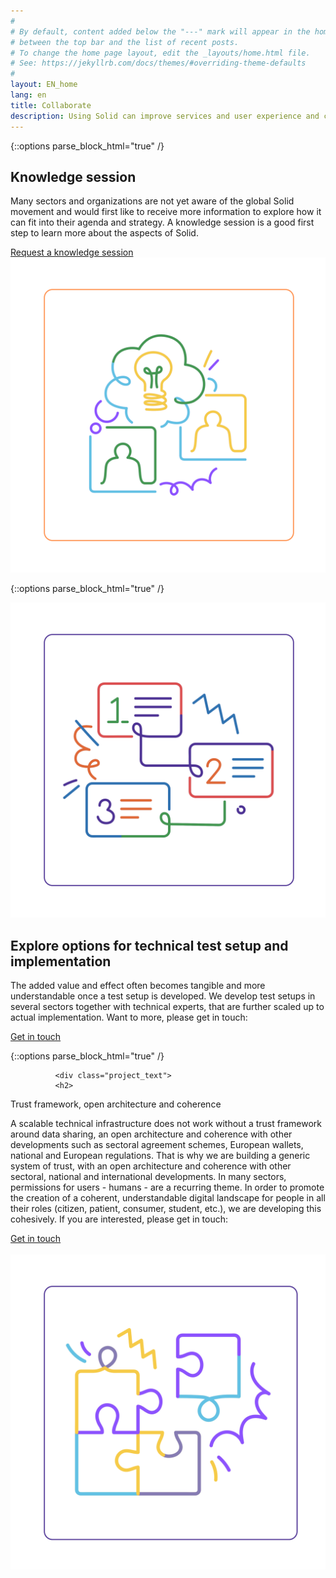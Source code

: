 ```yaml
---
#
# By default, content added below the "---" mark will appear in the home page
# between the top bar and the list of recent posts.
# To change the home page layout, edit the _layouts/home.html file.
# See: https://jekyllrb.com/docs/themes/#overriding-theme-defaults
#
layout: EN_home
lang: en
title: Collaborate
description: Using Solid can improve services and user experience and create opportunities for GDPR-compliant collaboration with chain partners. Solid can be applied in various sectors and domains such as healthcare, energy, municipalities, government implementation organizations, public organizations such as the cultural and library sectors, but also retail, media, etc. Do you work at an organization, umbrella organization or appointment system and is there a concrete Interested in working on projects around safe and responsible data sharing, possibly in collaboration with chain partners? A knowledge session or test setup with a serious look at implementation are examples of possibilities.
---
```


{::options parse_block_html="true" /}
<div class="wrapperprojects" markdown="0" id="kennissessie">
            <div class="projectblock">
             <div class="project_text">
              <h2>
Knowledge session
              </h2>
              <p>
Many sectors and organizations are not yet aware of the global Solid movement and would first like to receive more information to explore how it can fit into their agenda and strategy.
A knowledge session is a good first step to learn more about the aspects of Solid.
                </p>
                <div class="button_align">
               <a class="button_link" href="/en/contact"><div class="button">Request a knowledge session</div></a>
              </div>
              </div>
              <div class="project_img">
                <img src="/img/knowledgesession.svg" alt="">
            </div>         
        </div>
</div>


{::options parse_block_html="true" /}
<div class="wrapperprojects" markdown="0" id="proefopstelling">
            <div class="projectblock">
             <div class="project_img">
                <img src="/img/testsetup.svg" alt="">
            </div>    
              <div class="project_text">
              <h2>
Explore options for technical test setup and implementation
              </h2>
              <p>
The added value and effect often becomes tangible and more understandable once a test setup is developed. We develop test setups in several sectors together with technical experts, that are further scaled up to actual implementation. Want to more, please get in touch:
            </p>
                 <div class="button_align">
               <a class="button_link" href="/en/contact"><div class="button">Get in touch</div></a>
              </div>
              </div>
        </div>
</div>

{::options parse_block_html="true" /}
<div class="wrapperprojects" markdown="0" id="proefopstelling">
            <div class="projectblock">
               
              <div class="project_text">
              <h2>
Trust framework, open architecture and coherence
              </h2>
              <p>
A scalable technical infrastructure does not work without a trust framework around data sharing, an open architecture and coherence with other developments such as sectoral agreement schemes, European wallets, national and European regulations. That is why we are building a generic system of trust, with an open architecture and coherence with other sectoral, national and international developments. In many sectors, permissions for users - humans - are a recurring theme. In order to promote the creation of a coherent, understandable digital landscape for people in all their roles (citizen, patient, consumer, student, etc.), we are developing this cohesively. If you are interested, please get in touch:
            </p>
                 <div class="button_align">
               <a class="button_link" href="/en/contact"><div class="button">Get in touch</div></a>
              </div>
              </div>             
             <div class="project_img">
                <img src="/img/samenwerken1.svg" alt="">
            </div>        
        </div>
</div>
